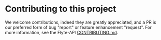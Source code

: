 # Contributing to this project

We welcome contributions, indeed they are greatly appreciated, and a PR is our
preferred form of bug "report" or feature enhancement "request". For more
information, see the Flyte-API [CONTRIBUTING.md](https://github.com/HotelsDotCom/flyte-api/tree/master/docs/contributing/overview.md).
